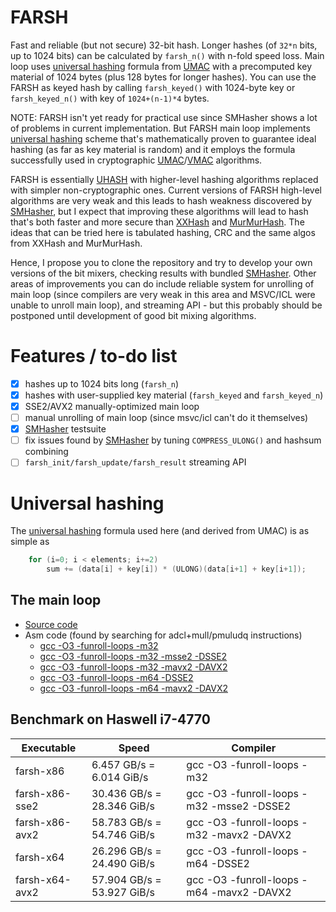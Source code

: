 # FARSH
Fast and reliable (but not secure) 32-bit hash. Longer hashes (of `32*n` bits, up to 1024 bits) can be calculated by `farsh_n()` with n-fold speed loss. Main loop uses [universal hashing](http://en.wikipedia.org/wiki/Universal_hashing) formula from [UMAC](http://en.wikipedia.org/wiki/UMAC) with a precomputed key material of 1024 bytes (plus 128 bytes for longer hashes). You can use the FARSH as keyed hash by calling `farsh_keyed()` with 1024-byte key or `farsh_keyed_n()` with key of `1024+(n-1)*4` bytes.

NOTE: FARSH isn't yet ready for practical use since SMHasher shows a lot of problems in current implementation. But FARSH main loop implements [universal hashing](http://en.wikipedia.org/wiki/Universal_hashing) scheme that's mathematically proven to guarantee ideal hashing (as far as key material is random) and it employs the formula successfully used in cryptographic [UMAC](http://en.wikipedia.org/wiki/UMAC)/[VMAC](http://en.wikipedia.org/wiki/VMAC) algorithms.

FARSH is essentially [UHASH](https://tools.ietf.org/html/rfc4418#section-5) with higher-level hashing algorithms replaced with simpler non-cryptographic ones. Current versions of FARSH high-level algorithms are very weak and this leads to hash weakness discovered by [SMHasher](https://code.google.com/p/smhasher), but I expect that improving these algorithms will lead to hash that's both faster and more secure than [XXHash](https://github.com/Cyan4973/xxHash) and [MurMurHash](http://en.wikipedia.org/wiki/MurmurHash). The ideas that can be tried here is tabulated hashing, CRC and the same algos from XXHash and MurMurHash.

Hence, I propose you to clone the repository and try to develop your own versions of the bit mixers, checking results with bundled [SMHasher](https://code.google.com/p/smhasher). Other areas of improvements you can do include reliable system for unrolling of main loop (since compilers are very weak in this area and MSVC/ICL were unable to unroll main loop), and streaming API - but this probably should be postponed until development of good bit mixing algorithms.

# Features / to-do list
- [x] hashes up to 1024 bits long (`farsh_n`)
- [x] hashes with user-supplied key material (`farsh_keyed` and `farsh_keyed_n`)
- [x] SSE2/AVX2 manually-optimized main loop
- [ ] manual unrolling of main loop (since msvc/icl can't do it themselves)
- [x] [SMHasher](https://code.google.com/p/smhasher) testsuite
- [ ] fix issues found by [SMHasher](https://code.google.com/p/smhasher) by tuning `COMPRESS_ULONG()` and hashsum combining
- [ ] `farsh_init/farsh_update/farsh_result` streaming API

# Universal hashing

The [universal hashing](http://en.wikipedia.org/wiki/Universal_hashing) formula used here (and derived from UMAC) is as simple as
```C
    for (i=0; i < elements; i+=2)
        sum += (data[i] + key[i]) * (ULONG)(data[i+1] + key[i+1]);
```

## The main loop
- [Source code](farsh.c#L22)
- Asm code (found by searching for adcl+mull/pmuludq instructions)
  - [gcc -O3 -funroll-loops -m32](asm-listings/gcc-x86.lst#L300)
  - [gcc -O3 -funroll-loops -m32 -msse2 -DSSE2](asm-listings/gcc-x86-sse2.lst#L323)
  - [gcc -O3 -funroll-loops -m32 -mavx2 -DAVX2](asm-listings/gcc-x86-avx2.lst#L320)
  - [gcc -O3 -funroll-loops -m64 -DSSE2](asm-listings/gcc-x64.lst#L260)
  - [gcc -O3 -funroll-loops -m64 -mavx2 -DAVX2](asm-listings/gcc-x64-avx2.lst#L262)

## Benchmark on Haswell i7-4770
Executable      | Speed                       | Compiler
----------------|-----------------------------|---------
farsh-x86       |  6.457 GB/s =  6.014 GiB/s  |gcc -O3 -funroll-loops -m32
farsh-x86-sse2  | 30.436 GB/s = 28.346 GiB/s  |gcc -O3 -funroll-loops -m32 -msse2 -DSSE2
farsh-x86-avx2  | 58.783 GB/s = 54.746 GiB/s  |gcc -O3 -funroll-loops -m32 -mavx2 -DAVX2
farsh-x64       | 26.296 GB/s = 24.490 GiB/s  |gcc -O3 -funroll-loops -m64 -DSSE2
farsh-x64-avx2  | 57.904 GB/s = 53.927 GiB/s  |gcc -O3 -funroll-loops -m64 -mavx2 -DAVX2
